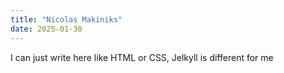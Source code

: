 ```yaml
---
title: "Nicolas Makiniks"
date: 2025-01-30
---
```

I can just write here like HTML or CSS, Jelkyll is different for me
